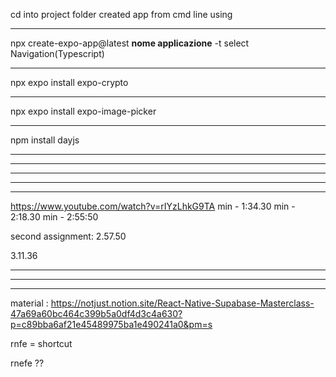 cd into project folder 
created app from cmd line using
__________________________________________________________
npx create-expo-app@latest **nome applicazione** -t
select Navigation(Typescript)
__________________________________________________________
npx expo install expo-crypto
__________________________________________________________
npx expo install expo-image-picker
__________________________________________________________
npm install dayjs
__________________________________________________________
__________________________________________________________
__________________________________________________________
__________________________________________________________





__________________________________________________________

https://www.youtube.com/watch?v=rIYzLhkG9TA
min - 1:34.30
min - 2:18.30
min - 2:55:50

second assignment: 2.57.50

3.11.36
___________________________________________________________________________________________________
___________________________________________________________________________________________________
___________________________________________________________________________________________________


material : 
https://notjust.notion.site/React-Native-Supabase-Masterclass-47a69a60bc464c399b5a0df4d3c4a630?p=c89bba6af21e45489975ba1e490241a0&pm=s

rnfe = shortcut


rnefe ??